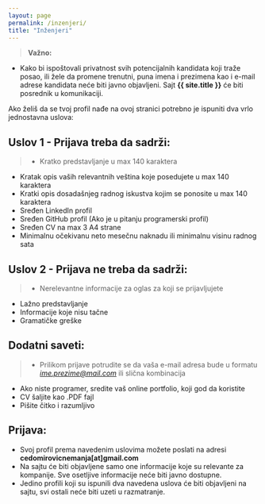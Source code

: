 ```yaml
---
layout: page
permalink: /inzenjeri/
title: "Inženjeri"
---
```


> **Važno:**
- Kako bi ispoštovali privatnost svih potencijalnih kandidata koji traže posao, ili žele da promene trenutni, puna imena i prezimena kao i e-mail adrese kandidata neće biti javno objavljeni. Sajt **{{ site.title }}** će biti posrednik u komunikaciji.

Ako želiš da se tvoj profil nađe na ovoj stranici potrebno je ispuniti dva vrlo jednostavna uslova:

## Uslov 1 - Prijava treba da sadrži:

> - Kratko predstavljanje u max 140 karaktera
- Kratak opis vaših relevantnih veština koje posedujete u max 140 karaktera
- Kratki opis dosadašnjeg radnog iskustva kojim se ponosite u max 140 karaktera 
- Sređen LinkedIn profil
- Sređen GitHub profil (Ako je u pitanju programerski profil)
- Sređen CV na max 3 A4 strane
- Minimalnu očekivanu neto mesečnu naknadu ili minimalnu visinu radnog sata

## Uslov 2 - Prijava ne treba da sadrži:

>- Nerelevantne informacije za oglas za koji se prijavljujete
- Lažno predstavljanje
- Informacije koje nisu tačne
- Gramatičke greške


## Dodatni saveti:	

>- Prilikom prijave potrudite se da vaša e-mail adresa bude u formatu *ime.prezime@mail.com* ili slična kombinacija
- Ako niste programer, sredite vaš online portfolio, koji god da koristite 
- CV šaljite kao .PDF fajl
- Pišite čitko i razumljivo 

## Prijava:
> 
- Svoj profil prema navedenim uslovima možete poslati na adresi **cedomirovicnemanja[at]gmail.com**
- Na sajtu će biti objavljene samo one informacije koje su relevante za kompanije. Sve osetljive informacije neće biti javno dostupne.
- Jedino profili koji su ispunili dva navedena uslova će biti objavljeni na sajtu, svi ostali neće biti uzeti u razmatranje.